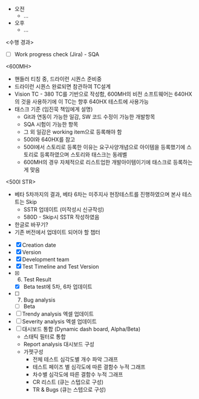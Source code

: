 - 오전
	- ...
- 오후
	- ...

<수행 경과>
- [ ] Work progress check (Jira) - SQA

<600MH>
- 핸들러 티칭 중, 드라이런 시퀀스 준비중
- 드라이런 시퀀스 완료되면 참관하여 TC설계
- Vision TC - 380 TC를 기반으로 작성함, 600MH의 비전 소프트웨어는 640HX의 것을 사용하기에 이 TC는 향후 640HX 테스트에 사용가능
- 태스크 기준 (임진묵 책임에게 설명)
	- Git과 연동이 가능한 일감, SW 코드 수정이 가능한 개발항목
	- SQA 시험이 가능한 항목
	- 그 외 일감은 working item으로 등록해야 함
	- 500I와 640HX를 참고
	- 500I에서 스토리로 등록한 이유는 요구사양개념으로 아이템을 등록했기에 스토리로 등록하였으며 스토리와 태스크는 동레벨
	- 600MH의 경우 자체적으로 리스트업한 개발아이템이기에 태스크로 등록하는게 맞음

<500I STR>
- 베타 5차까지의 결과, 베타 6차는 미주지사 현장테스트를 진행하였으며 본사 테스트는 Skip
	- SSTR 업데이트 (미작성시 신규작성)
	- 580D - Skip시 SSTR 작성하였음
- 한글로 바꾸기?
- 기존 버전에서 업데이트 되어야 할 챕터
- [x] Creation date
- [x] Version
- [x] Development team
- [x] Test Timeline and Test Version
- [x] 6. Test Result
	- [x] Beta test에 5차, 6차 업데이트
- [ ] 7. Bug analysis
	- [ ] Beta
- [ ] Trendy analysis 엑셀 업데이트
- [ ] Severity analysis 엑셀 업데이트
- [ ] 대시보드 통합 (Dynamic dash board, Alpha/Beta)
	- 스태틱 필터로 통합
	- Report analysis 대시보드 구성
	- 가젯구성
		- 전체 테스트 심각도별 개수 파악 그래프
		- 테스트 페이즈 별 심각도에 따른 결함수 누적 그래프
		- 차수별 심각도에 따른 결함수 누적 그래프
		- CR 리스트 (큐는 스텝으로 구성) 
		- TR & Bugs (큐는 스텝으로 구성)